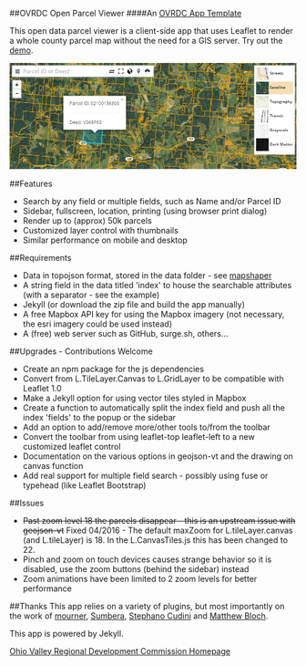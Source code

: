 ##OVRDC Open Parcel Viewer
####An [OVRDC App Template](https://ovrdc.github.io)

This open data parcel viewer is a client-side app that uses Leaflet to render a whole county parcel map without the need for a GIS server. Try out the [demo](https://ovrdc.github.io/parcel-viewer/).

![Parcel Viewer](assets/images/parcel-img.png)

##Features
 - Search by any field or multiple fields, such as Name and/or Parcel ID
 - Sidebar, fullscreen, location, printing (using browser print dialog)
 - Render up to (approx) 50k parcels
 - Customized layer control with thumbnails
 - Similar performance on mobile and desktop

##Requirements
 - Data in topojson format, stored in the data folder - see [mapshaper](http://mapshaper.org)
 - A string field in the data titled 'index' to house the searchable attributes (with a separator - see the example)
 - Jekyll (or download the zip file and build the app manually)
 - A free Mapbox API key for using the Mapbox imagery (not necessary, the esri imagery could be used instead)
 - A (free) web server such as GitHub, surge.sh, others...

##Upgrades - Contributions Welcome
 - Create an npm package for the js dependencies
 - Convert from L.TileLayer.Canvas to L.GridLayer to be compatible with Leaflet 1.0
 - Make a Jekyll option for using vector tiles styled in Mapbox
 - Create a function to automatically split the index field and push all the index 'fields' to the popup or the sidebar
 - Add an option to add/remove more/other tools to/from the toolbar
 - Convert the toolbar from using leaflet-top leaflet-left to a new customized leaflet control
 - Documentation on the various options in geojson-vt and the drawing on canvas function
 - Add real support for multiple field search - possibly using fuse or typehead (like Leaflet Bootstrap)

##Issues
 - ~~Past zoom level 18 the parcels disappear - this is an upstream issue with geojson-vt~~ Fixed 04/2016 - The default maxZoom for L.tileLayer.canvas (and L.tileLayer) is 18. In the L.CanvasTiles.js this has been changed to 22.
 - Pinch and zoom on touch devices causes strange behavior so it is disabled, use the zoom buttons (behind the sidebar) instead
 - Zoom animations have been limited to 2 zoom levels for better performance

##Thanks
This app relies on a variety of plugins, but most importantly on the work of [mourner](https://github.com/mourner), [Sumbera](https://github.com/Sumbera), [Stephano Cudini](https://github.com/stefanocudini/) and [Matthew Bloch](https://github.com/mbloch).

This app is powered by Jekyll.

[Ohio Valley Regional Development Commission Homepage](http://www.ovrdc.org)

